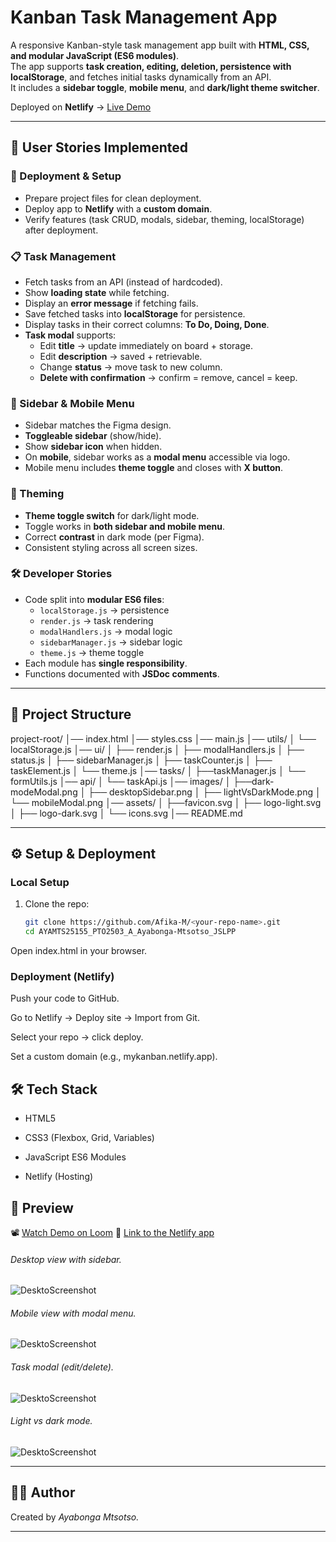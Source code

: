 # Kanban Task Management App

A responsive Kanban-style task management app built with **HTML, CSS, and modular JavaScript (ES6 modules)**.  
The app supports **task creation, editing, deletion, persistence with localStorage**, and fetches initial tasks dynamically from an API.  
It includes a **sidebar toggle**, **mobile menu**, and **dark/light theme switcher**.  

Deployed on **Netlify** → [Live Demo](https://akanbanboard.netlify.app/)  

---

## 🚀 User Stories Implemented

### 📂 Deployment & Setup
- Prepare project files for clean deployment.  
- Deploy app to **Netlify** with a **custom domain**.  
- Verify features (task CRUD, modals, sidebar, theming, localStorage) after deployment.  

### 📋 Task Management
- Fetch tasks from an API (instead of hardcoded).  
- Show **loading state** while fetching.  
- Display an **error message** if fetching fails.  
- Save fetched tasks into **localStorage** for persistence.  
- Display tasks in their correct columns: **To Do, Doing, Done**.  
- **Task modal** supports:
  - Edit **title** → update immediately on board + storage.  
  - Edit **description** → saved + retrievable.  
  - Change **status** → move task to new column.  
  - **Delete with confirmation** → confirm = remove, cancel = keep.  

### 🧭 Sidebar & Mobile Menu
- Sidebar matches the Figma design.  
- **Toggleable sidebar** (show/hide).  
- Show **sidebar icon** when hidden.  
- On **mobile**, sidebar works as a **modal menu** accessible via logo.  
- Mobile menu includes **theme toggle** and closes with **X button**.  

### 🎨 Theming
- **Theme toggle switch** for dark/light mode.  
- Toggle works in **both sidebar and mobile menu**.  
- Correct **contrast** in dark mode (per Figma).  
- Consistent styling across all screen sizes.  

### 🛠 Developer Stories
- Code split into **modular ES6 files**:  
  - `localStorage.js` → persistence  
  - `render.js` → task rendering  
  - `modalHandlers.js` → modal logic  
  - `sidebarManager.js` → sidebar logic  
  - `theme.js` → theme toggle  
- Each module has **single responsibility**.  
- Functions documented with **JSDoc comments**.  

---

## 📂 Project Structure

project-root/
│── index.html
│── styles.css
│── main.js
│── utils/
│ └── localStorage.js
│── ui/
│ ├── render.js
│ ├── modalHandlers.js
│ ├── status.js
│ ├── sidebarManager.js
│ ├── taskCounter.js
│ ├── taskElement.js
│ └── theme.js
│── tasks/
│ ├──taskManager.js
│ └── formUtils.js
│── api/
│ └── taskApi.js
│── images/
│ ├──dark-modeModal.png
│ ├── desktopSidebar.png
│ ├── lightVsDarkMode.png
│ └── mobileModal.png
│── assets/
│ ├──favicon.svg
│ ├── logo-light.svg
│ ├── logo-dark.svg
│ └── icons.svg
│── README.md

---

## ⚙️ Setup & Deployment

### Local Setup
1. Clone the repo:  
   ```bash
   git clone https://github.com/Afika-M/<your-repo-name>.git
   cd AYAMTS25155_PTO2503_A_Ayabonga-Mtsotso_JSLPP
Open index.html in your browser.

### Deployment (Netlify)
Push your code to GitHub.

Go to Netlify → Deploy site → Import from Git.

Select your repo → click deploy.

Set a custom domain (e.g., mykanban.netlify.app).


## 🛠️ Tech Stack

- HTML5

- CSS3 (Flexbox, Grid, Variables)

- JavaScript ES6 Modules

- Netlify (Hosting)

## 📸 Preview

📽️ [Watch Demo on Loom]()
 🔗 [Link to the Netlify app](https://akanbanboard.netlify.app/)  

###### Desktop view with sidebar.
![DesktoScreenshot](/images/desktopSidebar.png)

###### Mobile view with modal menu.
![DesktoScreenshot](/images/mobileModal.png)

###### Task modal (edit/delete).
![DesktoScreenshot](/images/dark-modeModal.png)


###### Light vs dark mode.
![DesktoScreenshot](/images/desktopSidebar.png)

---

## 🧑‍💻 Author

Created by _Ayabonga Mtsotso._

---
